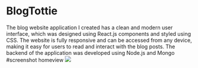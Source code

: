 # BlogTottie
The blog website application I created has a clean and modern user interface, which was designed using React.js components and styled using CSS. The website is fully responsive and can be accessed from any device, making it easy for users to read and interact with the blog posts.  The backend of the application was developed using Node.js and Mongo
#screenshot
homeview
<img src="https://blog-tottie.vercel.app/"/>
